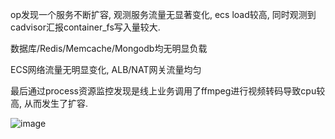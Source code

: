 op发现一个服务不断扩容, 观测服务流量无显著变化, ecs load较高, 同时观测到cadvisor汇报container_fs写入量较大.

数据库/Redis/Memcache/Mongodb均无明显负载

ECS网络流量无明显变化, ALB/NAT网关流量均匀

最后通过process资源监控发现是线上业务调用了ffmpeg进行视频转码导致cpu较高, 从而发生了扩容.


![image](https://github.com/user-attachments/assets/27c77732-62cf-4959-8901-d089fcdce97e)


